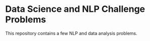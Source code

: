 # Data Science and NLP Challenge Problems

This repository contains a few NLP and data analysis problems.


